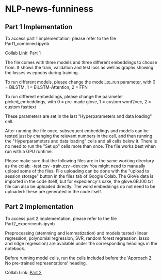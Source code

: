 # NLP-news-funniness


## Part 1 Implementation
To access part 1 implementation, please refer to the file Part1_combined.ipynb

Collab Link: [Part 1](https://colab.research.google.com/github/TerrenceCKCHAN/NLP-news-funniness/blob/main/Part1_combined.ipynb)

The file comes with three models and three different embeddings to choose from. It shows the train, validation and test loss as well as graphs showing the losses vs epochs during training.

To run different models, please change the 
model_to_run parameter, with 0 = BiLSTM, 1 = BiLSTM-Attention, 2 = FFN

To run different embeddings, please change the parameter
picked_embeddings, with 0 = pre-made glove, 1 = custom word2vec, 2 = custom fasttext

These parameters are set in the last "Hyperparameters and data loading" cell.

After running the file once, subsequent embeddings and models can be tested just by changing the relevant numbers in the cell, and then running the "Hyperparameters and data loading" cells and all cells below it. There is no need to run the "Set up" cells more than once.
The file works best when run with a GPU runtime. 

Please make sure that the following files are in the same working directory as the colab:
	-test.csv
	-train.csv 
	-dev.csv
You might need to manually upload some of the files. File uploading can be done with the "upload to session storage" button in the files tab of Google Colab. 
The GloVe data is imported in the code itself, but for expediency's sake, the glove.6B.100.txt file can also be uploaded directly. 
The word embeddings do not need to be uploaded: these are generated in the code itself. 

## Part 2 Implementation
To access part 2 implementation, please refer to the file Part2_experiments.ipynb

Preprocessing (stemming and lemmatization) and models tested (linear regression, polynomial regression, SVR, random forest regression, lasso and ridge regression) are available under the corresponding headings in the notebook.

Before running model cells, run the cells included before the 'Approach 2: No pre-trained representations' heading.

Collab Link: [Part 2](https://colab.research.google.com/github/TerrenceCKCHAN/NLP-news-funniness/blob/main/Part2_experiments.ipynb)


